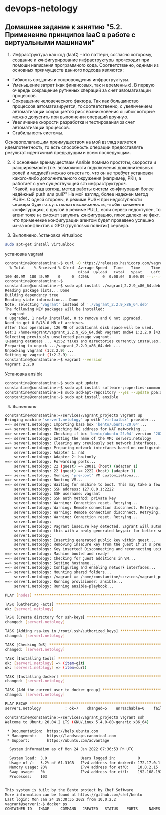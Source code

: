 # devops-netology

## Домашнее задание к занятию "5.2. Применение принципов IaaC в работе с виртуальными машинами"

1) Инфраструктура как код (IaaC) - это паттерн, согласно которому, создание и конфигурирование инфраструктуры происходит при помощи написания программного кода. 
Соответственно, одними из основных преимуществ данного подхода являются:
* Гибкость создания и сопровождения инфраструктуры.
* Уменьшение затрат (как финансовых, так и временных). В первую очередь сокращение рутинных операций за счет автоматизации процессов.
* Сокращение человеческого фактора. Так как большинство процессов автоматизируется, то соответственно, с увеличением автоматизации сокращается риск возникновения ошибок которые можно 
допустить при выполнении операций вручную.
* Увеличение скорости разработки и тестирования за счет автоматизации процессов.
* Стабильность системы.

Основополагающим преимуществом на мой взгляд является идемпотентность, то есть способность операции предоставлять результат идентичный предыдущим и всем последующим.

2) К основным преимуществам Ansible помимо простоты, скорости и расширяемости (т.е. возможности подключения дополнительных ролей и модулей) можно отнести то, что он не требует установки
какого-либо дополнительного окружения (например, PKI), а работает c уже существующей ssh инфраструктурой.\
"Какой, на ваш взгляд, метод работы систем конфигурации более надёжный push или pull?"
На мой взгляд, более надежен метод PUSH. С одной стороны, в режиме PUSH при недоступности сервера будет отсутствовать возможность,
чтобы применить конфигурацию, с другой в режиме PULL, если сервер недоступен, то агент тоже не сможет запулить конфигурацию, плюс далеко не факт, 
что применение конфигурации агентом будет проведено успешно из-за конфликтов с GPO (групповых политик) сервера. 

3) Выполнено. Установка virtualbox 

```bash
sudo apt-get install virtualbox
```
установка vagrant

```bash
constantine@constantine:~$ curl -O https://releases.hashicorp.com/vagrant/2.2.9/vagrant_2.2.9_x86_64.deb
  % Total    % Received % Xferd  Average Speed   Time    Time     Time  Current
                                 Dload  Upload   Total   Spent    Left  Speed
100 40.9M  100 40.9M    0     0  4206k      0  0:00:09  0:00:09 --:--:-- 4499k
constantine@constantine:~$ 
constantine@constantine:~$ sudo apt install ./vagrant_2.2.9_x86_64.deb
Reading package lists... Done
Building dependency tree       
Reading state information... Done
Note, selecting 'vagrant' instead of './vagrant_2.2.9_x86_64.deb'
The following NEW packages will be installed:
  vagrant
0 upgraded, 1 newly installed, 0 to remove and 0 not upgraded.
Need to get 0 B/43.0 MB of archives.
After this operation, 126 MB of additional disk space will be used.
Get:1 /home/vagrant/vagrant_2.2.9_x86_64.deb vagrant amd64 1:2.2.9 [43.0 MB]
Selecting previously unselected package vagrant.
(Reading database ... 41552 files and directories currently installed.)
Preparing to unpack .../vagrant_2.2.9_x86_64.deb ...
Unpacking vagrant (1:2.2.9) ...
Setting up vagrant (1:2.2.9) ...
constantine@constantine:~$ vagrant --version
Vagrant 2.2.9
```
Установка ansible

```bash
constantine@constantine:~$ sudo apt update
constantine@constantine:~$ sudo apt install software-properties-common
constantine@constantine:~$ sudo add-apt-repository --yes --update ppa:ansible/ansible
constantine@constantine:~$ sudo apt install ansible
```

4) Выполнено

```bash
constantine@constantine:~/services/vagrant_project$ vagrant up
Bringing machine 'server1.netology' up with 'virtualbox' provider...
==> server1.netology: Importing base box 'bento/ubuntu-20.04'...
==> server1.netology: Matching MAC address for NAT networking...
==> server1.netology: Checking if box 'bento/ubuntu-20.04' version '202107.28.0' is up to date...
==> server1.netology: Setting the name of the VM: server1.netology
==> server1.netology: Clearing any previously set network interfaces...
==> server1.netology: Preparing network interfaces based on configuration...
    server1.netology: Adapter 1: nat
    server1.netology: Adapter 2: hostonly
==> server1.netology: Forwarding ports...
    server1.netology: 22 (guest) => 20011 (host) (adapter 1)
    server1.netology: 22 (guest) => 2222 (host) (adapter 1)
==> server1.netology: Running 'pre-boot' VM customizations...
==> server1.netology: Booting VM...
==> server1.netology: Waiting for machine to boot. This may take a few minutes...
    server1.netology: SSH address: 127.0.0.1:2222
    server1.netology: SSH username: vagrant
    server1.netology: SSH auth method: private key
    server1.netology: Warning: Connection reset. Retrying...
    server1.netology: Warning: Remote connection disconnect. Retrying...
    server1.netology: Warning: Remote connection disconnect. Retrying...
    server1.netology: Warning: Connection reset. Retrying...
    server1.netology: 
    server1.netology: Vagrant insecure key detected. Vagrant will automatically replace
    server1.netology: this with a newly generated keypair for better security.
    server1.netology: 
    server1.netology: Inserting generated public key within guest...
    server1.netology: Removing insecure key from the guest if it`s present...
    server1.netology: Key inserted! Disconnecting and reconnecting using new SSH key...
==> server1.netology: Machine booted and ready!
==> server1.netology: Checking for guest additions in VM...
==> server1.netology: Setting hostname...
==> server1.netology: Configuring and enabling network interfaces...
==> server1.netology: Mounting shared folders...
    server1.netology: /vagrant => /home/constantine/services/vagrant_project
==> server1.netology: Running provisioner: ansible...
    server1.netology: Running ansible-playbook...

PLAY [nodes] *******************************************************************

TASK [Gathering Facts] *********************************************************
ok: [server1.netology]

TASK [Create directory for ssh-keys] *******************************************
changed: [server1.netology]

TASK [Adding rsa-key in /root/.ssh/authorized_keys] ****************************
changed: [server1.netology]

TASK [Checking DNS] ************************************************************
changed: [server1.netology]

TASK [Installing tools] ********************************************************
ok: [server1.netology] => (item=git)
ok: [server1.netology] => (item=curl)

TASK [Installing docker] *******************************************************
changed: [server1.netology]

TASK [Add the current user to docker group] ************************************
changed: [server1.netology]

PLAY RECAP *********************************************************************
server1.netology           : ok=7    changed=5    unreachable=0    failed=0    skipped=0    rescued=0    ignored=0  
 
constantine@constantine:~/services/vagrant_project$ vagrant ssh
Welcome to Ubuntu 20.04.2 LTS (GNU/Linux 5.4.0-80-generic x86_64)

 * Documentation:  https://help.ubuntu.com
 * Management:     https://landscape.canonical.com
 * Support:        https://ubuntu.com/advantage

  System information as of Mon 24 Jan 2022 07:36:53 PM UTC

  System load:  0.0               Users logged in:          0
  Usage of /:   3.2% of 61.31GB   IPv4 address for docker0: 172.17.0.1
  Memory usage: 20%               IPv4 address for eth0:    10.0.2.15
  Swap usage:   0%                IPv4 address for eth1:    192.168.192.11
  Processes:    103


This system is built by the Bento project by Chef Software
More information can be found at https://github.com/chef/bento
Last login: Mon Jan 24 19:30:35 2022 from 10.0.2.2
vagrant@server1:~$ docker ps
CONTAINER ID   IMAGE     COMMAND   CREATED   STATUS    PORTS     NAMES
```


